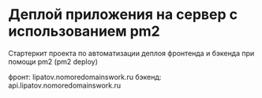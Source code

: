 # Деплой приложения на сервер с использованием pm2

Стартеркит проекта по автоматизации деплоя фронтенда и бэкенда при помощи pm2 (pm2 deploy)

фронт: lipatov.nomoredomainswork.ru
бэкенд: api.lipatov.nomoredomainswork.ru
